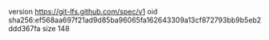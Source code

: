 version https://git-lfs.github.com/spec/v1
oid sha256:ef568aa697f21ad9d85ba96065fa162643309a13cf872793bb9b5eb2ddd367fa
size 148
